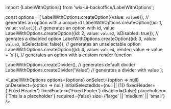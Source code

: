import {LabelWithOptions} from 'wix-ui-backoffice/LabelWithOptions';

const options = [
  LabelWithOptions.createOption({value: `value0`}),                                         // generates an option with a unique id
  LabelWithOptions.createOption({id: 1, value: `value1`}),                                  // generates an option with id, value
  LabelWithOptions.createOption({id: 2, value: `value2`, isDisabled: true}),                // genrates a disabled option
  LabelWithOptions.createOption({id: 3, value: `value3`, isSelectable: false}),             // generates an unselectable option
  LabelWithOptions.createOption({id: 4, value: `value4`, render: value => value + 's'}),    // generates an option with a custom render function

  LabelWithOptions.createDivider(),                                                         // generates default divider
  LabelWithOptions.createDivider('Value')                                                   // generates a divider with value
];

<LabelWithOptions
  options={options}
  onSelect={option => null}
  onDeselect={option => null}
  initialSelectedIds={null || [1]}
  fixedHeader={'Fixed Header'}
  fixedFooter={'Fixed Footer'}
  disabled={false}
  placeholder={'This is a placeholder'}
  required={false}
  size={'large' || 'medium' || 'small'}
/>
